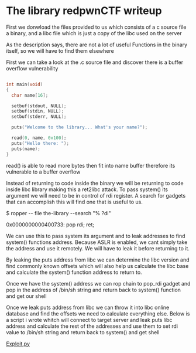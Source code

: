 <h1> The library redpwnCTF writeup</h1>

<p> First we donwload the files provided to us which consists of a c source file a binary, and a libc file which is just a copy of the libc used on the server</p>
<p> As the description says, there are not a lot of useful Functions in the binary itself, so we will have to find them elsewhere</p>
<p> First we can take a look at the .c source file and discover there is a buffer overflow vulnerability </p>

```c

int main(void)
{
  char name[16];

  setbuf(stdout, NULL);
  setbuf(stdin, NULL);
  setbuf(stderr, NULL);

  puts("Welcome to the library... What's your name?");

  read(0, name, 0x100);
  puts("Hello there: ");
  puts(name);
}

```
<p> read() is able to read more bytes then fit into name buffer therefore its vulnerable to a buffer overflow</p>
<p> Instead of returning to code inside the binary we will be returning to code inside libc library making this a ret2libc attack. To pass system()
 its argument we will need to be in control of rdi register. A search for gadgets that can accomplish this will find one that is useful to us.</p>
 <p>$ ropper -- file the-library --search "% ?di"</p>
 
 0x0000000000400733: pop rdi; ret;
 
 <p> We can use this to pass system its argument and to leak addresses to find system() functions address. Because ASLR is enabled, we cant 
  simply take the address and use it remotely. We will have to leak it before returning to it. </p>
  
  <p> By leaking the puts address from libc we can determine the libc version and find commonly known offsets which will also help us 
  calculate the libc base and calculate the system() function address to return to.</p>
  
  <p> Once we have the system() address we can rop chain to pop_rdi gadget and pop in the address of /bin/sh string and return back to 
  system() function and get our shell </p>
  
  
 <p> Once we leak puts address from libc we can throw it into libc online database and find the offsets we need to calculate everything else.
  Below is a script i wrote whitch will connect to target server and leak puts libc address and calculate the rest of the addresses
  and use them to set rdi value to /bin/sh string and return back to system() and get shell </p>
  
<a href="../exploit.py">Exploit.py</a>
